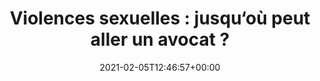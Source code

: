 ---
isIndex: false
title: "Violences sexuelles : jusqu‘où peut aller un avocat ?"
date: 2021-02-05T12:46:57+00:00
publications_concerned:
  - sophie-rey-gascon
press:
  title: Mediapart
  url: https://www.mediapart.fr/journal/france/040221/violences-sexuelles-jusqu-ou-peut-aller-un-avocat?onglet=full
---